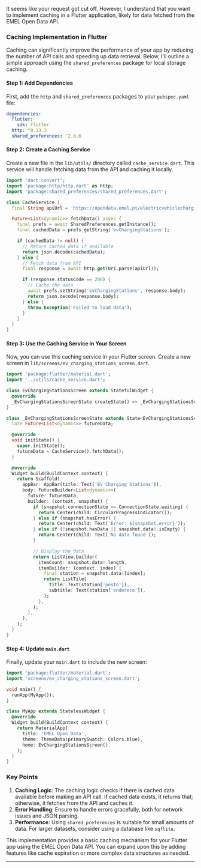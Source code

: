 It seems like your request got cut off. However, I understand that you want to implement caching in a Flutter application, likely for data fetched from the EMEL Open Data API.

### Caching Implementation in Flutter

Caching can significantly improve the performance of your app by reducing the number of API calls and speeding up data retrieval. Below, I'll outline a simple approach using the `shared_preferences` package for local storage caching.

#### Step 1: Add Dependencies

First, add the `http` and `shared_preferences` packages to your `pubspec.yaml` file:

```yaml
dependencies:
  flutter:
    sdk: flutter
  http: ^0.13.3
  shared_preferences: ^2.0.6
```

#### Step 2: Create a Caching Service

Create a new file in the `lib/utils/` directory called `cache_service.dart`. This service will handle fetching data from the API and caching it locally.

```dart
import 'dart:convert';
import 'package:http/http.dart' as http;
import 'package:shared_preferences/shared_preferences.dart';

class CacheService {
  final String apiUrl = 'https://opendata.emel.pt/electricvehiclechargingstations/leve';

  Future<List<dynamic>> fetchData() async {
    final prefs = await SharedPreferences.getInstance();
    final cachedData = prefs.getString('evChargingStations');

    if (cachedData != null) {
      // Return cached data if available
      return json.decode(cachedData);
    } else {
      // Fetch data from API
      final response = await http.get(Uri.parse(apiUrl));

      if (response.statusCode == 200) {
        // Cache the data
        await prefs.setString('evChargingStations', response.body);
        return json.decode(response.body);
      } else {
        throw Exception('Failed to load data');
      }
    }
  }
}
```

#### Step 3: Use the Caching Service in Your Screen

Now, you can use this caching service in your Flutter screen. Create a new screen in `lib/screens/ev_charging_stations_screen.dart`.

```dart
import 'package:flutter/material.dart';
import '../utils/cache_service.dart';

class EvChargingStationsScreen extends StatefulWidget {
  @override
  _EvChargingStationsScreenState createState() => _EvChargingStationsScreenState();
}

class _EvChargingStationsScreenState extends State<EvChargingStationsScreen> {
  late Future<List<dynamic>> futureData;

  @override
  void initState() {
    super.initState();
    futureData = CacheService().fetchData();
  }

  @override
  Widget build(BuildContext context) {
    return Scaffold(
      appBar: AppBar(title: Text('EV Charging Stations')),
      body: FutureBuilder<List<dynamic>>(
        future: futureData,
        builder: (context, snapshot) {
          if (snapshot.connectionState == ConnectionState.waiting) {
            return Center(child: CircularProgressIndicator());
          } else if (snapshot.hasError) {
            return Center(child: Text('Error: ${snapshot.error}'));
          } else if (!snapshot.hasData || snapshot.data!.isEmpty) {
            return Center(child: Text('No data found'));
          }

          // Display the data
          return ListView.builder(
            itemCount: snapshot.data!.length,
            itemBuilder: (context, index) {
              final station = snapshot.data![index];
              return ListTile(
                title: Text(station['posto']),
                subtitle: Text(station['endereco']),
              );
            },
          );
        },
      ),
    );
  }
}
```

#### Step 4: Update `main.dart`

Finally, update your `main.dart` to include the new screen:

```dart
import 'package:flutter/material.dart';
import 'screens/ev_charging_stations_screen.dart';

void main() {
  runApp(MyApp());
}

class MyApp extends StatelessWidget {
  @override
  Widget build(BuildContext context) {
    return MaterialApp(
      title: 'EMEL Open Data',
      theme: ThemeData(primarySwatch: Colors.blue),
      home: EvChargingStationsScreen(),
    );
  }
}
```

### Key Points

1. **Caching Logic**: The caching logic checks if there is cached data available before making an API call. If cached data exists, it returns that; otherwise, it fetches from the API and caches it.
2. **Error Handling**: Ensure to handle errors gracefully, both for network issues and JSON parsing.
3. **Performance**: Using `shared_preferences` is suitable for small amounts of data. For larger datasets, consider using a database like `sqflite`.

This implementation provides a basic caching mechanism for your Flutter app using the EMEL Open Data API. You can expand upon this by adding features like cache expiration or more complex data structures as needed.

---

